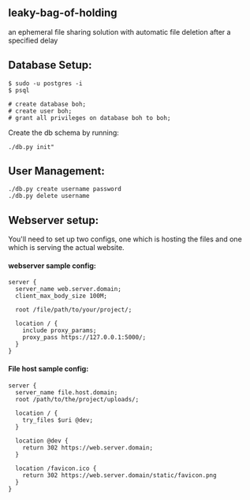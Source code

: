 ## leaky-bag-of-holding
an ephemeral file sharing solution with automatic file deletion after a specified delay


## Database Setup:

```
$ sudo -u postgres -i
$ psql
```
```
# create database boh;
# create user boh;
# grant all privileges on database boh to boh;
```

Create the db schema by running:
```
./db.py init"
```
## User Management:

```
./db.py create username password
./db.py delete username
```


## Webserver setup:
You'll need to set up two configs, one which is hosting the files and one which is serving the actual website.
#### webserver sample config:
````
server {
  server_name web.server.domain;
  client_max_body_size 100M;
  
  root /file/path/to/your/project/;
  
  location / {
    include proxy_params;
    proxy_pass https://127.0.0.1:5000/;
  }
}
````
#### File host sample config:
```
server {
  server_name file.host.domain;
  root /path/to/the/project/uploads/;
  
  location / {
    try_files $uri @dev;
  }
  
  location @dev {
    return 302 https://web.server.domain;
  }
  
  location /favicon.ico {
    return 302 https://web.server.domain/static/favicon.png
  }
}
```

